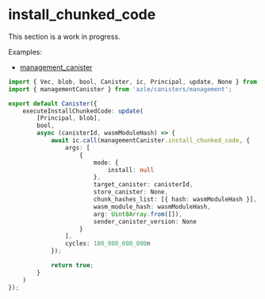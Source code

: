 # install_chunked_code

This section is a work in progress.

Examples:

-   [management_canister](https://github.com/demergent-labs/azle/tree/main/examples/management_canister)

```typescript
import { Vec, blob, bool, Canister, ic, Principal, update, None } from 'azle';
import { managementCanister } from 'azle/canisters/management';

export default Canister({
    executeInstallChunkedCode: update(
        [Principal, blob],
        bool,
        async (canisterId, wasmModuleHash) => {
            await ic.call(managementCanister.install_chunked_code, {
                args: [
                    {
                        mode: {
                            install: null
                        },
                        target_canister: canisterId,
                        store_canister: None,
                        chunk_hashes_list: [{ hash: wasmModuleHash }],
                        wasm_module_hash: wasmModuleHash,
                        arg: Uint8Array.from([]),
                        sender_canister_version: None
                    }
                ],
                cycles: 100_000_000_000n
            });

            return true;
        }
    )
});
```
